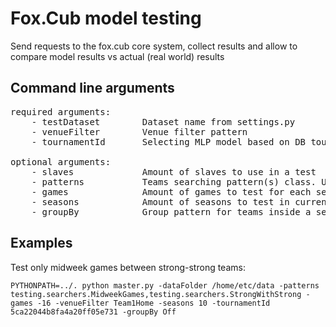 Fox.Cub model testing
=====================

Send requests to the fox.cub core system, collect results and allow to compare model results vs actual (real world) results

## Command line arguments

<pre>required arguments:
    - testDataset        Dataset name from settings.py
    - venueFilter        Venue filter pattern
    - tournamentId       Selecting MLP model based on DB tournament id

optional arguments:
    - slaves             Amount of slaves to use in a test
    - patterns           Teams searching pattern(s) class. Use `,` separator to combine multiple paterns
    - games              Amount of games to test for each season
    - seasons            Amount of seasons to test in current session
    - groupBy            Group pattern for teams inside a season
</pre>

## Examples
Test only midweek games between strong-strong teams:

	PYTHONPATH=../. python master.py -dataFolder /home/etc/data -patterns testing.searchers.MidweekGames,testing.searchers.StrongWithStrong -games -16 -venueFilter Team1Home -seasons 10 -tournamentId 5ca22044b8fa4a20ff05e731 -groupBy Off
<br>
